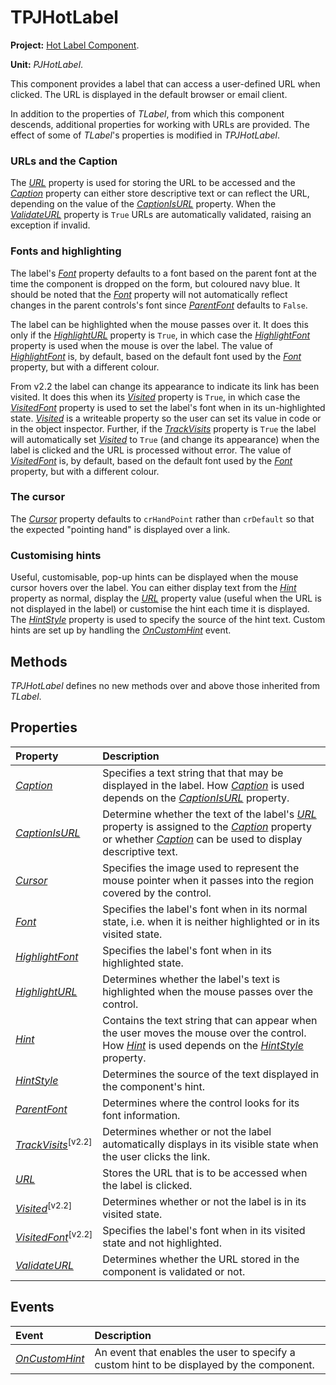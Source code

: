 # TPJHotLabel #

**Project:** [Hot Label Component](../API.md).

**Unit:** _PJHotLabel_.

This component provides a label that can access a user-defined URL when clicked. The URL is displayed in the default browser or email client.

In addition to the properties of _TLabel_, from which this component descends, additional properties for working with URLs are provided. The effect of some of _TLabel_'s properties is modified in _TPJHotLabel_.

### URLs and the Caption ###

The _[URL](../API/TPJHotLabel-URL.md)_ property is used for storing the URL to be accessed and the _[Caption](../API/TPJHotLabel-Caption.md)_ property can either store descriptive text or can reflect the URL, depending on the value of the _[CaptionIsURL](../API/TPJHotLabel-CaptionIsURL.md)_ property. When the _[ValidateURL](../API/TPJHotLabel-ValidateURL.md)_ property is `True` URLs are automatically validated, raising an exception if invalid.

### Fonts and highlighting ###

The label's _[Font](../API/TPJHotLabel-Font.md)_ property defaults to a font based on the parent font at the time the component is dropped on the form, but coloured navy blue. It should be noted that the _[Font](../API/TPJHotLabel-Font.md)_ property will not automatically reflect changes in the parent controls's font since _[ParentFont](../API/TPJHotLabel-ParentFont.md)_ defaults to `False`.

The label can be highlighted when the mouse passes over it. It does this only if the _[HighlightURL](../API/TPJHotLabel-HighlightURL.md)_ property is `True`, in which case the _[HighlightFont](../API/TPJHotLabel-HighlightFont.md)_ property is used when the mouse is over the label. The value of _[HighlightFont](../API/TPJHotLabel-HighlightFont.md)_ is, by default, based on the default font used by the _[Font](../API/TPJHotLabel-Font.md)_ property, but with a different colour.

From v2.2 the label can change its appearance to indicate its link has been visited. It does this when its _[Visited](../API/TPJHotLabel-Visited.md)_ property is `True`, in which case the _[VisitedFont](../API/TPJHotLabel-VisitedFont.md)_ property is used to set the label's font when in its un-highlighted state. _[Visited](../API/TPJHotLabel-Visited.md)_ is a writeable property so the user can set its value in code or in the object inspector. Further, if the _[TrackVisits](../API/TPJHotLabel-TrackVisits.md)_ property is `True` the label will automatically set _[Visited](../API/TPJHotLabel-Visited.md)_ to `True` (and change its appearance) when the label is clicked and the URL is processed without error. The value of _[VisitedFont](../API/TPJHotLabel-VisitedFont.md)_ is, by default, based on the default font used by the _[Font](../API/TPJHotLabel-Font.md)_ property, but with a different colour.

### The cursor ###

The _[Cursor](../API/TPJHotLabel-Cursor.md)_ property defaults to `crHandPoint` rather than `crDefault` so that the expected "pointing hand" is displayed over a link.

### Customising hints ###

Useful, customisable, pop-up hints can be displayed when the mouse cursor hovers over the label. You can either display text from the _[Hint](../API/TPJHotLabel-Hint.md)_ property as normal, display the _[URL](../API/TPJHotLabel-URL.md)_ property value (useful when the URL is not displayed in the label) or customise the hint each time it is displayed. The _[HintStyle](../API/TPJHotLabel-HintStyle.md)_ property is used to specify the source of the hint text. Custom hints are set up by handling the _[OnCustomHint](../API/TPJHotLabel-OnCustomHint.md)_ event.

## Methods ##

_TPJHotLabel_ defines no new methods over and above those inherited from _TLabel_.

## Properties ##

| **Property** | **Description** |
|:-------------|:----------------|
| _[Caption](../API/TPJHotLabel-Caption.md)_ | Specifies a text string that that may be displayed in the label. How _[Caption](../API/TPJHotLabel-Caption.md)_ is used depends on the _[CaptionIsURL](../API/TPJHotLabel-CaptionIsURL.md)_ property. |
| _[CaptionIsURL](../API/TPJHotLabel-CaptionIsURL.md)_ | Determine whether the text of the label's _[URL](../API/TPJHotLabel-URL.md)_ property is assigned to the _[Caption](../API/TPJHotLabel-Caption.md)_ property or whether _[Caption](../API/TPJHotLabel-Caption.md)_ can be used to display descriptive text. |
| _[Cursor](../API/TPJHotLabel-Cursor.md)_ | Specifies the image used to represent the mouse pointer when it passes into the region covered by the control. |
| _[Font](../API/TPJHotLabel-Font.md)_ | Specifies the label's font when in its normal state, i.e. when it is neither highlighted or in its visited state. |
| _[HighlightFont](../API/TPJHotLabel-HighlightFont.md)_ | Specifies the label's font when in its highlighted state. |
| _[HighlightURL](../API/TPJHotLabel-HighlightURL.md)_ | Determines whether the label's text is highlighted when the mouse passes over the control. |
| _[Hint](../API/TPJHotLabel-Hint.md)_ | Contains the text string that can appear when the user moves the mouse over the control. How _[Hint](../API/TPJHotLabel-Hint.md)_ is used depends on the _[HintStyle](../API/TPJHotLabel-HintStyle.md)_ property. |
| _[HintStyle](../API/TPJHotLabel-HintStyle.md)_ | Determines the source of the text displayed in the component's hint. |
| _[ParentFont](../API/TPJHotLabel-ParentFont.md)_ | Determines where the control looks for its font information. |
| _[TrackVisits](../API/TPJHotLabel-TrackVisits.md)_<sup>[v2.2]</sup> | Determines whether or not the label automatically displays in its visible state when the user clicks the link. |
| _[URL](../API/TPJHotLabel-URL.md)_ | Stores the URL that is to be accessed when the label is clicked. |
| _[Visited](../API/TPJHotLabel-Visited.md)_<sup>[v2.2]</sup> | Determines whether or not the label is in its visited state. |
| _[VisitedFont](../API/TPJHotLabel-VisitedFont.md)_<sup>[v2.2]</sup> | Specifies the label's font when in its visited state and not highlighted. |
| _[ValidateURL](../API/TPJHotLabel-ValidateURL.md)_ | Determines whether the URL stored in the component is validated or not. |

## Events ##

| **Event** | **Description** |
|:----------|:----------------|
| _[OnCustomHint](../API/TPJHotLabel-OnCustomHint.md)_ | An event that enables the user to specify a custom hint to be displayed by the component. |